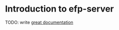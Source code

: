 # Introduction to efp-server

TODO: write [great documentation](http://jacobian.org/writing/what-to-write/)
